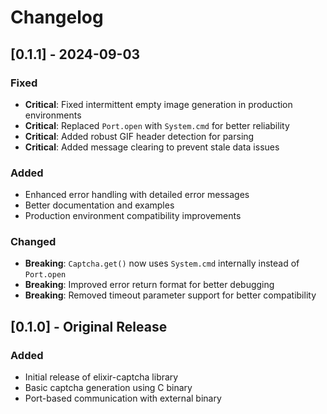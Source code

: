 # Changelog

## [0.1.1] - 2024-09-03

### Fixed
- **Critical**: Fixed intermittent empty image generation in production environments
- **Critical**: Replaced `Port.open` with `System.cmd` for better reliability
- **Critical**: Added robust GIF header detection for parsing
- **Critical**: Added message clearing to prevent stale data issues

### Added
- Enhanced error handling with detailed error messages
- Better documentation and examples
- Production environment compatibility improvements

### Changed
- **Breaking**: `Captcha.get()` now uses `System.cmd` internally instead of `Port.open`
- **Breaking**: Improved error return format for better debugging
- **Breaking**: Removed timeout parameter support for better compatibility

## [0.1.0] - Original Release

### Added
- Initial release of elixir-captcha library
- Basic captcha generation using C binary
- Port-based communication with external binary

